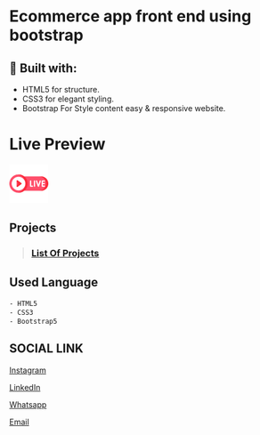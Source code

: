 # Ecommerce app front end using bootstrap 

## 🔧 Built with:
- HTML5 for structure.
- CSS3 for elegant styling.
- Bootstrap For Style content easy & responsive website.

# Live Preview

<a href="https://balamuruganpm.github.io/lipstick_ECommerce/"><img src="livepreview.png" width="70" height="70"></a>

## Projects

> ### [List Of Projects](https://github.com/Balamuruganpm/MyAllProjects)

## Used Language

```
- HTML5
- CSS3
- Bootstrap5
```

## SOCIAL LINK

[Instagram](https://instagram.com/balaselfie_bd)

[LinkedIn](https://www.linkedin.com/in/balamurugan-p-m)

[Whatsapp](https://wa.me/+919677804820)

[Email](mailto:balamuruganedsty@gmail.com)
